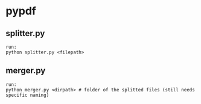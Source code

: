 # pypdf

## splitter.py 

	run:
	python splitter.py <filepath>

## merger.py

	run:
	python merger.py <dirpath> # folder of the splitted files (still needs specific naming)